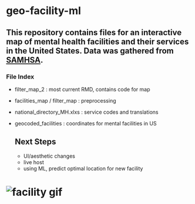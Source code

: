 # geo-facility-ml
## This repository contains files for an interactive map of mental health facilities and their services in the United States. Data was gathered from [SAMHSA](https://www.samhsa.gov/data/report/national-directory-of-mental-health-treatment-facilities).
### File Index
- filter_map_2 : most current RMD, contains code for map
- facilities_map / filter_map : preprocessing
- national_directory_MH.xlxs : service codes and translations
- geocoded_facilities : coordinates for mental facilities in US



  ## Next Steps
  - UI/aesthetic changes
  - live host
  - using ML, predict optimal location for new facility
 
# ![facility gif](https://github.com/NSF-ALL-SPICE-Alliance/geo-facility-ml/assets/113555832/df48b3ab-6068-4771-aa3d-bc82f5535c61)
